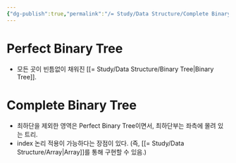 ```yaml
---
{"dg-publish":true,"permalink":"/= Study/Data Structure/Complete Binary Tree/","created":"2023-12-04T23:02:37.000+09:00","updated":"2023-12-04T23:02:37.000+09:00"}
---
```


# Perfect Binary Tree
- 모든 곳이 빈틈없이 채워진 [[= Study/Data Structure/Binary Tree\|Binary Tree]].

# Complete Binary Tree
- 최하단을 제외한 영역은 Perfect Binary Tree이면서, 최하단부는 좌측에 몰려 있는 트리.
- index 논리 적용이 가능하다는 장점이 있다. (즉, [[= Study/Data Structure/Array\|Array]]를 통해 구현할 수 있음.)